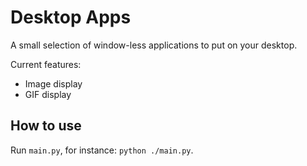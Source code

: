 # Desktop Apps

A small selection of window-less applications to put on your desktop.

Current features:
- Image display
- GIF display

## How to use

Run `main.py`, for instance: `python ./main.py`.